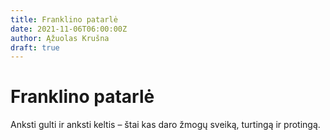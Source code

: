 ```yaml
---
title: Franklino patarlė
date: 2021-11-06T06:00:00Z
author: Ąžuolas Krušna
draft: true
---
```


# Franklino patarlė

Anksti gulti ir anksti keltis – štai kas daro žmogų sveiką, turtingą ir protingą.
